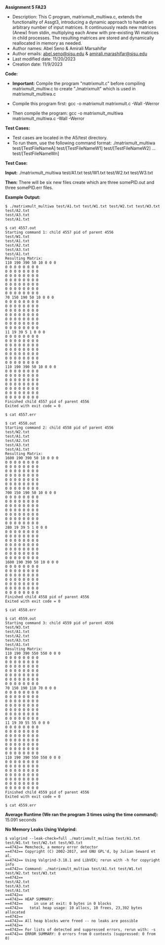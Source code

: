 **Assignment 5 FA23**

* Description: This C program, matrixmult_multiwa.c, extends the functionality of Assgt3, introducing a dynamic approach to handle an arbitrary number of input matrices. It continuously reads new matrices (Anew) from stdin, multiplying each Anew with pre-existing Wi matrices in child processes. The resulting matrices are stored and dynamically reallocated in memory as needed.
* Author names: Abel Seno & Amirali Marsahifar
* Author emails: abel.seno@sjsu.edu & amirali.marashifar@sjsu.edu
* Last modified date: 11/20/2023
* Creation date: 11/9/2023

**Code:**

* **Important:** Compile the program "matrixmult.c" before compiling matrixmult_multiw.c to create "./matrixmult" which is used in matrixmult_multiwa.c

* Compile this program first: gcc -o matrixmult matrixmult.c -Wall -Werror
	
* Then compile the program: gcc -o matrixmult_multiwa matrixmult_multiwa.c -Wall -Werror

**Test Cases:**

* Test cases are located in the A5/test directory.
* To run them, use the following command format: 
	./matrixmult_multiwa test/[TestFileNameA] test/[TestFileNameW1] test/[TestFileNameW2] ... test/[TestFileNameWn]

**Test Case:**

**Input:** ./matrixmult_multiwa test/A1.txt test/W1.txt test/W2.txt test/W3.txt

**Then:** There will be six new files create which are three somePID.out and three somePID.err files.

**Example Output:**

	$ ./matrixmult_multiwa test/A1.txt test/W1.txt test/W2.txt test/W3.txt
	test/A2.txt
	test/A3.txt
	test/A1.txt

	$ cat 4557.out
	Starting command 1: child 4557 pid of parent 4556
	test/W1.txt
	test/A1.txt
	test/A2.txt
	test/A3.txt
	test/A1.txt
	Resulting Matrix:
	110 190 390 50 10 0 0 0 
	0 0 0 0 0 0 0 0 
	0 0 0 0 0 0 0 0 
	0 0 0 0 0 0 0 0 
	0 0 0 0 0 0 0 0 
	0 0 0 0 0 0 0 0 
	0 0 0 0 0 0 0 0 
	0 0 0 0 0 0 0 0 
	70 150 190 50 10 0 0 0 
	0 0 0 0 0 0 0 0 
	0 0 0 0 0 0 0 0 
	0 0 0 0 0 0 0 0 
	0 0 0 0 0 0 0 0 
	0 0 0 0 0 0 0 0 
	0 0 0 0 0 0 0 0 
	0 0 0 0 0 0 0 0 
	11 19 39 5 1 0 0 0 
	0 0 0 0 0 0 0 0 
	0 0 0 0 0 0 0 0 
	0 0 0 0 0 0 0 0 
	0 0 0 0 0 0 0 0 
	0 0 0 0 0 0 0 0 
	0 0 0 0 0 0 0 0 
	0 0 0 0 0 0 0 0 
	110 190 390 50 10 0 0 0 
	0 0 0 0 0 0 0 0 
	0 0 0 0 0 0 0 0 
	0 0 0 0 0 0 0 0 
	0 0 0 0 0 0 0 0 
	0 0 0 0 0 0 0 0 
	0 0 0 0 0 0 0 0 
	0 0 0 0 0 0 0 0 
	Finished child 4557 pid of parent 4556
	Exited with exit code = 0

	$ cat 4557.err

	$ cat 4558.out
	Starting command 2: child 4558 pid of parent 4556
	test/W2.txt
	test/A1.txt
	test/A2.txt
	test/A3.txt
	test/A1.txt
	Resulting Matrix:
	1600 190 390 50 10 0 0 0 
	0 0 0 0 0 0 0 0 
	0 0 0 0 0 0 0 0 
	0 0 0 0 0 0 0 0 
	0 0 0 0 0 0 0 0 
	0 0 0 0 0 0 0 0 
	0 0 0 0 0 0 0 0 
	0 0 0 0 0 0 0 0 
	700 150 190 50 10 0 0 0 
	0 0 0 0 0 0 0 0 
	0 0 0 0 0 0 0 0 
	0 0 0 0 0 0 0 0 
	0 0 0 0 0 0 0 0 
	0 0 0 0 0 0 0 0 
	0 0 0 0 0 0 0 0 
	0 0 0 0 0 0 0 0 
	280 19 39 5 1 0 0 0 
	0 0 0 0 0 0 0 0 
	0 0 0 0 0 0 0 0 
	0 0 0 0 0 0 0 0 
	0 0 0 0 0 0 0 0 
	0 0 0 0 0 0 0 0 
	0 0 0 0 0 0 0 0 
	0 0 0 0 0 0 0 0 
	1600 190 390 50 10 0 0 0 
	0 0 0 0 0 0 0 0 
	0 0 0 0 0 0 0 0 
	0 0 0 0 0 0 0 0 
	0 0 0 0 0 0 0 0 
	0 0 0 0 0 0 0 0 
	0 0 0 0 0 0 0 0 
	0 0 0 0 0 0 0 0 
	Finished child 4558 pid of parent 4556
	Exited with exit code = 0

	$ cat 4558.err

	$ cat 4559.out
	Starting command 3: child 4559 pid of parent 4556
	test/W3.txt
	test/A1.txt
	test/A2.txt
	test/A3.txt
	test/A1.txt
	Resulting Matrix:
	110 190 390 550 550 0 0 0 
	0 0 0 0 0 0 0 0 
	0 0 0 0 0 0 0 0 
	0 0 0 0 0 0 0 0 
	0 0 0 0 0 0 0 0 
	0 0 0 0 0 0 0 0 
	0 0 0 0 0 0 0 0 
	0 0 0 0 0 0 0 0 
	70 150 190 110 70 0 0 0 
	0 0 0 0 0 0 0 0 
	0 0 0 0 0 0 0 0 
	0 0 0 0 0 0 0 0 
	0 0 0 0 0 0 0 0 
	0 0 0 0 0 0 0 0 
	0 0 0 0 0 0 0 0 
	0 0 0 0 0 0 0 0 
	11 19 39 55 55 0 0 0 
	0 0 0 0 0 0 0 0 
	0 0 0 0 0 0 0 0 
	0 0 0 0 0 0 0 0 
	0 0 0 0 0 0 0 0 
	0 0 0 0 0 0 0 0 
	0 0 0 0 0 0 0 0 
	0 0 0 0 0 0 0 0 
	110 190 390 550 550 0 0 0 
	0 0 0 0 0 0 0 0 
	0 0 0 0 0 0 0 0 
	0 0 0 0 0 0 0 0 
	0 0 0 0 0 0 0 0 
	0 0 0 0 0 0 0 0 
	0 0 0 0 0 0 0 0 
	0 0 0 0 0 0 0 0 
	Finished child 4559 pid of parent 4556
	Exited with exit code = 0
	
	$ cat 4559.err
	
**Average Runtime (We ran the program 3 times using the time command):** 15.091 seconds

**No Memory Leaks Using Valgrind:**

	$ valgrind --leak-check=full ./matrixmult_multiwa test/A1.txt test/W1.txt test/W2.txt test/W3.txt
	==4742== Memcheck, a memory error detector
	==4742== Copyright (C) 2002-2017, and GNU GPL'd, by Julian Seward et al.
	==4742== Using Valgrind-3.18.1 and LibVEX; rerun with -h for copyright info
	==4742== Command: ./matrixmult_multiwa test/A1.txt test/W1.txt test/W2.txt test/W3.txt
	==4742== 
	test/A2.txt
	test/A3.txt
	test/A1.txt
	==4742== 
	==4742== HEAP SUMMARY:
	==4742==     in use at exit: 0 bytes in 0 blocks
	==4742==   total heap usage: 10 allocs, 10 frees, 23,392 bytes allocated
	==4742== 
	==4742== All heap blocks were freed -- no leaks are possible
	==4742== 
	==4742== For lists of detected and suppressed errors, rerun with: -s
	==4742== ERROR SUMMARY: 0 errors from 0 contexts (suppressed: 0 from 0)

